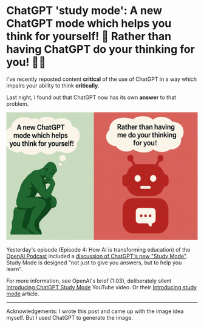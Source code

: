 # ChatGPT 'study mode': A new ChatGPT mode which helps you think for yourself! 🤔 Rather than having ChatGPT do your thinking for you! 🧠🚫

I've recently reposted content **critical** of the use of ChatGPT in a way which impairs your ability to think **critically**.

Last night, I found out that ChatGPT now has its own **answer** to that problem.

!['The Thinker' thinking 'A new ChatGPT mode which helps you think for yourself!'; Chatbot thinking 'Rather than having me do your thinking for you!'](chatGptStudyMode.png)

Yesterday's episode (Episode 4: How AI is transforming education) of the [OpenAI Podcast](https://openai.com/podcast/) included a [discussion of ChatGPT's new "Study Mode"](https://www.youtube.com/watch?v=QCLkJra0PjY&t=410s). Study Mode is designed "not just to give you answers, but to help you learn". 

For more information, see OpenAI's brief (1:03), deliberately silent [Introducing ChatGPT Study Mode](https://www.youtube.com/watch?app=desktop&v=XDYilxy1dn8) YouTube video. Or their [Introducing study mode](https://openai.com/index/chatgpt-study-mode/) article.

***

Acknowledgements: I wrote this post and came up with the image idea myself. But I used ChatGPT to generate the image.
